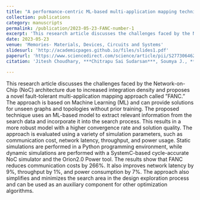 ```yaml
---
title: "A performance-centric ML-based multi-application mapping technique for regular Network-on-Chip"
collection: publications
category: manuscripts
permalink: /publication/2023-05-23-FANC-number-1
excerpt: 'This research article discusses the challenges faced by the Network-on-Chip (NoC) architecture due to increased integration density and proposes a novel fault-tolerant multi-application mapping approach called ”FANC.” The approach is based on Machine Learning (ML) and can provide solutions for unseen graphs and topologies without prior training. The proposed technique uses an ML-based model to extract relevant information from the search data and incorporate it into the search process. This results in a more robust model with a higher convergence rate and solution quality. The approach is evaluated using a variety of simulation parameters, such as communication cost, network latency, throughput, and power usage. Static simulations are performed in a Python programming environment, while dynamic simulations are performed with a SystemC-based cycle-accurate NoC simulator and the Orion2.0 Power tool. The results show that FANC reduces communication costs by 266%. It also improves network latency by 9%, throughput by 1%, and power consumption by 7%. The approach also simplifies and minimizes the search area in the design exploration process and can be used as an auxiliary component for other optimization algorithms.'
date: 2023-05-23
venue: 'Memories- Materials, Devices, Circuits and Systems'
slidesurl: 'http://academicpages.github.io/files/slides1.pdf'
paperurl: 'https://www.sciencedirect.com/science/article/pii/S2773064623000361'
citation: 'Jitesh Choudhary, ***Chitrapu Sai Sudarsan***, Soumya J., ***A performance-centric ML-based multi-application mapping technique for regular Network-on-Chip***, Memories - Materials, Devices, Circuits and System, Volume 4, 2023, 100059, ISSN 2773-0646, https://doi.org/10.1016/j.memori.2023.100059.'

---
```


This research article discusses the challenges faced by the Network-on-Chip (NoC) architecture due to increased integration density and proposes a novel fault-tolerant multi-application mapping approach called ”FANC.” The approach is based on Machine Learning (ML) and can provide solutions for unseen graphs and topologies without prior training. The proposed technique uses an ML-based model to extract relevant information from the search data and incorporate it into the search process. This results in a more robust model with a higher convergence rate and solution quality. The approach is evaluated using a variety of simulation parameters, such as communication cost, network latency, throughput, and power usage. Static simulations are performed in a Python programming environment, while dynamic simulations are performed with a SystemC-based cycle-accurate NoC simulator and the Orion2.0 Power tool. The results show that FANC reduces communication costs by 266%. It also improves network latency by 9%, throughput by 1%, and power consumption by 7%. The approach also simplifies and minimizes the search area in the design exploration process and can be used as an auxiliary component for other optimization algorithms.


